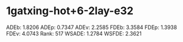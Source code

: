 # 1gatxing-hot+6-2lay-e32

ADEb: 1.8206
ADEp: 0.7347
ADEv: 2.2585
FDEb: 3.3584
FDEp: 1.3938
FDEv: 4.0743
Rank: 517
WSADE: 1.2784
WSFDE: 2.3621